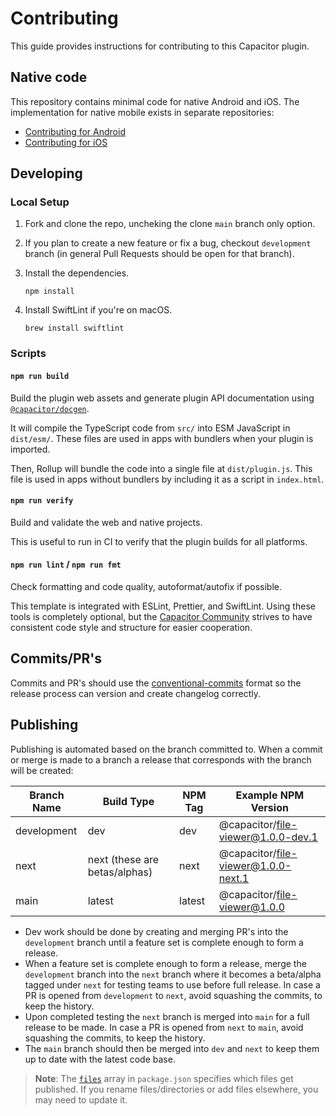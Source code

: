 # Contributing

This guide provides instructions for contributing to this Capacitor plugin.

## Native code

This repository contains minimal code for native Android and iOS. The implementation for native mobile exists in separate repositories:

- [Contributing for Android](https://github.com/ionic-team/ion-android-fileviewer?tab=readme-ov-file#contributing)
- [Contributing for iOS](https://github.com/ionic-team/ion-ios-fileviewer?tab=readme-ov-file#contributing)

## Developing

### Local Setup

1. Fork and clone the repo, uncheking the clone `main` branch only option.
2. If you plan to create a new feature or fix a bug, checkout `development` branch (in general Pull Requests should be open for that branch).
3. Install the dependencies.

   ```shell
   npm install
   ```

4. Install SwiftLint if you're on macOS.

   ```shell
   brew install swiftlint
   ```

### Scripts

#### `npm run build`

Build the plugin web assets and generate plugin API documentation using [`@capacitor/docgen`](https://github.com/ionic-team/capacitor-docgen).

It will compile the TypeScript code from `src/` into ESM JavaScript in `dist/esm/`. These files are used in apps with bundlers when your plugin is imported.

Then, Rollup will bundle the code into a single file at `dist/plugin.js`. This file is used in apps without bundlers by including it as a script in `index.html`.

#### `npm run verify`

Build and validate the web and native projects.

This is useful to run in CI to verify that the plugin builds for all platforms.

#### `npm run lint` / `npm run fmt`

Check formatting and code quality, autoformat/autofix if possible.

This template is integrated with ESLint, Prettier, and SwiftLint. Using these tools is completely optional, but the [Capacitor Community](https://github.com/capacitor-community/) strives to have consistent code style and structure for easier cooperation.

## Commits/PR's

Commits and PR's should use the [conventional-commits](https://www.conventionalcommits.org/) format so the release process can version and create changelog correctly.

## Publishing

Publishing is automated based on the branch committed to. When a commit or merge is made to a branch a release that corresponds with the branch will be created:

| Branch Name | Build Type                    | NPM Tag | Example NPM Version                |
| ----------- | ----------------------------- | ------- | ---------------------------------- |
| development | dev                           | dev     | @capacitor/file-viewer@1.0.0-dev.1  |
| next        | next (these are betas/alphas) | next    | @capacitor/file-viewer@1.0.0-next.1 |
| main        | latest                        | latest  | @capacitor/file-viewer@1.0.0        |

- Dev work should be done by creating and merging PR's into the `development` branch until a feature set is complete enough to form a release.
- When a feature set is complete enough to form a release, merge the `development` branch into the `next` branch where it becomes a beta/alpha tagged under `next` for testing teams to use before full release. In case a PR is opened from `development` to `next`, avoid squashing the commits, to keep the history.
- Upon completed testing the `next` branch is merged into `main` for a full release to be made. In case a PR is opened from `next` to `main`, avoid squashing the commits, to keep the history.
- The `main` branch should then be merged into `dev` and `next` to keep them up to date with the latest code base.

> **Note**: The [`files`](https://docs.npmjs.com/cli/v7/configuring-npm/package-json#files) array in `package.json` specifies which files get published. If you rename files/directories or add files elsewhere, you may need to update it.
